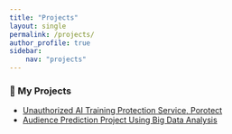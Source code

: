 ```yaml
---
title: "Projects"
layout: single
permalink: /projects/
author_profile: true
sidebar:
    nav: "projects"
---
```


### 🌈 My Projects

- [Unauthorized AI Training Protection Service, Porotect](/projects/porotect/)
- [Audience Prediction Project Using Big Data Analysis](/projects/audience-prediction/)
